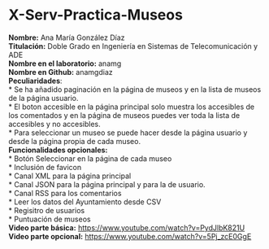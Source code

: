 # X-Serv-Practica-Museos
**Nombre:** Ana María González Díaz<br />
**Titulación:** Doble Grado en Ingeniería en Sistemas de Telecomunicación y ADE<br />
**Nombre en el laboratorio:** anamg<br />
**Nombre en Github:** anamgdiaz<br />
**Peculiaridades**: <br />
	* Se ha añadido paginación en la página de museos y en la lista de museos de la página usuario. <br />
	* El boton accesible en la página principal solo muestra los accesibles de los comentados y en la página de museos puedes ver toda la lista de accesibles y no accesibles.<br />
	* Para seleccionar un museo se puede hacer desde la página usuario y desde la página propia de cada museo.<br />
**Funcionalidades opcionales:** <br />
	* Botón Seleccionar en la página de cada museo<br />
	* Inclusión de favicon<br />
	* Canal XML para la página principal<br />
	* Canal JSON para la página principal y para la de usuario.<br />
	* Canal RSS para los comentarios<br />
	* Leer los datos del Ayuntamiento desde CSV<br />
	* Regisitro de usuarios<br />
	* Puntuación de museos<br />
**Video parte básica:** https://www.youtube.com/watch?v=PydJlbK821U<br />
**Video parte opcional:** https://www.youtube.com/watch?v=5Pj_zcE0GgE<br />

